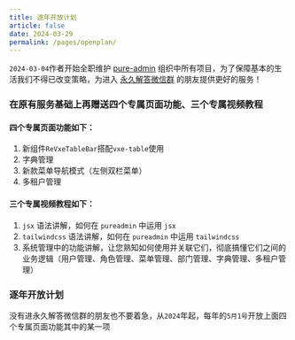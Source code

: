 ```yaml
---
title: 逐年开放计划
article: false
date: 2024-03-29
permalink: /pages/openplan/
---
```


`2024-03-04`作者开始全职维护 [pure-admin](https://github.com/pure-admin) 组织中所有项目，为了保障基本的生活我们不得已改变策略，为进入 [永久解答微信群](https://yiming_chang.gitee.io/pure-admin-doc/pages/service/#%E6%B0%B8%E4%B9%85%E8%A7%A3%E7%AD%94%E5%BE%AE%E4%BF%A1%E7%BE%A4) 的朋友提供更好的服务！

### 在原有服务基础上再赠送四个专属页面功能、三个专属视频教程

#### 四个专属页面功能如下：

1. 新组件`ReVxeTableBar`搭配`vxe-table`使用
2. 字典管理
3. 新款菜单导航模式（左侧双栏菜单）
4. 多租户管理

#### 三个专属视频教程如下：

1. `jsx` 语法讲解，如何在 `pureadmin` 中运用 `jsx`
2. `tailwindcss` 语法讲解，如何在 `pureadmin` 中运用 `tailwindcss`
3. 系统管理中的功能讲解，让您熟知如何使用并关联它们，彻底搞懂它们之间的业务逻辑（用户管理、角色管理、菜单管理、部门管理、字典管理、多租户管理）

### 逐年开放计划

没有进永久解答微信群的朋友也不要着急，从`2024`年起，每年的`5月1号`开放上面四个专属页面功能其中的某一项
